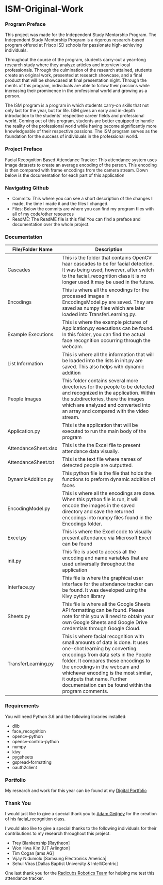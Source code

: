 # ISM-Original-Work
### Program Preface
 This project was made for the Independent Study 
 Mentorship Program. The Independent Study Mentorship 
 Program is a rigorous research-based program offered 
 at Frisco ISD schools for passionate high-achieving 
 individuals.

Throughout the course of the program, students 
carry-out a year-long research study where they 
analyze articles and interview local professionals. 
Through the culmination of the research attained, 
students create an original work, presented at 
research showcase, and a final product that will be 
showcased at final presentation night. Through the 
merits of this program, individuals are able to follow 
their passions while increasing their prominence in the 
professional world and growing as a person.

The ISM program is a program in which students carry-on skills that not only last for the year, but for life. ISM gives an early and in-depth introduction to the students' respective career fields and professional world. Coming out of this program, students are better equipped to handle the reality of the professional world while having become significantly more knowledgeable of their respective passions. The ISM program serves as the foundation for the success of individuals in the professional world.
### Project Preface 
 Facial Recognition Based Attendance Tracker: This 
 attendance system uses image datasets to create an
 average encoding of the person. This encoding is 
 then compared with frame encodings from the camera 
 stream. Down below is the documentation for each 
 part of this application
 
### Navigating Github
* Commits: This where you can see a short description of the changes I made, the time I made it and the files I changed.
* Files: Below the commits are where you can find my program files with all of my code/other resources
* ReadME: The ReadME file is this file! You can find a preface and documentation over the whole project.

### Documentation
| File/Folder Name  | Description |
| ------------- | ------------- |
| Cascades  | This is the folder that contains OpenCV haar cascades to be for facial detection. It was being used, however, after switch to the facial_recognition class it is no longer used.It may be used in the future.  |
| Encodings  | This is where all the encodings for the processed images in EncodingsModel.py are saved. They are saved as numpy files which are later loaded into TransferLearning.py.  |
| Example Executions  | This is where the example pictures of Application.py executions can be found. In this folder, you can find the actual face recognition occurring through the webcam.|
| List Information  | This is where all the information that will be loaded into the lists in init.py are saved. This also helps with dynamic addition  |
| People Images  | This folder contains several more directories for the people to be detected and recognized in the application. Within the subdirectories, there the images which are analyzed and converted into an array and compared with the video stream.  |
| Application.py  | This is the application that will be executed to run the main body of the program |
| AttendanceSheet.xlsx  | This is the the Excel file to present attendance data visually. |
| AttendanceSheet.txt  | This is the text file where names of detected people are outputted. |
| DynamicAddition.py  | This python file is the file that holds the functions to preform dynamic addition of faces |
| EncodingModel.py  | This is where all the encodings are done. When this python file is run, it will encode the images in the saved directory and save the returned encodings into numpy files found in the Encodings folder.  |
| Excel.py  | This is where the Excel code to visually present attendance via Microsoft Excel can be found |
| init.py  | This file is used to access all the encoding and name variables that are used universally throughout the application |
| Interface.py  | This file is where the graphical user interface for the attendance tracker can be found. It was developed using the Kivy python library |
| Sheets.py  | This file is where all the Google Sheets API formatting can be found. Please note for this you will need to obtain your own Google Sheets and Google Drive credentials through Google Cloud. |
| TransferLearning.py  | This is where facial recognition with small amounts of data is done. It uses one-shot learning by converting encodings from data sets in the People folder. It compares these encodings to the encodings in the webcam and whichever encoding is the most similar, it outputs that name. Further documentation can be found within the program comments. |

### Requirements
You will need Python 3.6 and the following libraries installed:
* dlib
* face_recognition 
* opencv-python
* opencv-contrib-python
* numpy
* kivy
* pygsheets
* gspread-formatting
* oauth2client

### Portfolio
My research and work for this year can be found at my
[Digital Portfolio](https://samratsahoo.weebly.com)

### Thank You
I would just like to give a  special thank you to [Adam Geitgey](https://github.com/ageitgey) for 
the creation of his facial_recognition class. 

I would also like to give a special thanks to the following individuals for their contributions
to my research throughout this project.
* Trey Blankenship [Raytheon]
* Won Hwa Kim [UT Arlington]
* Tim Cogan [ams AG]
* Vijay Nidumolu [Samsung Electronics America]
* Sehul Viras [Dallas Baptist University & IntelliCentric]

One last thank you for the [Radicubs Robotics Team](https://radicubs.wixsite.com/robotics) for 
helping me test this attendance tracker. 
